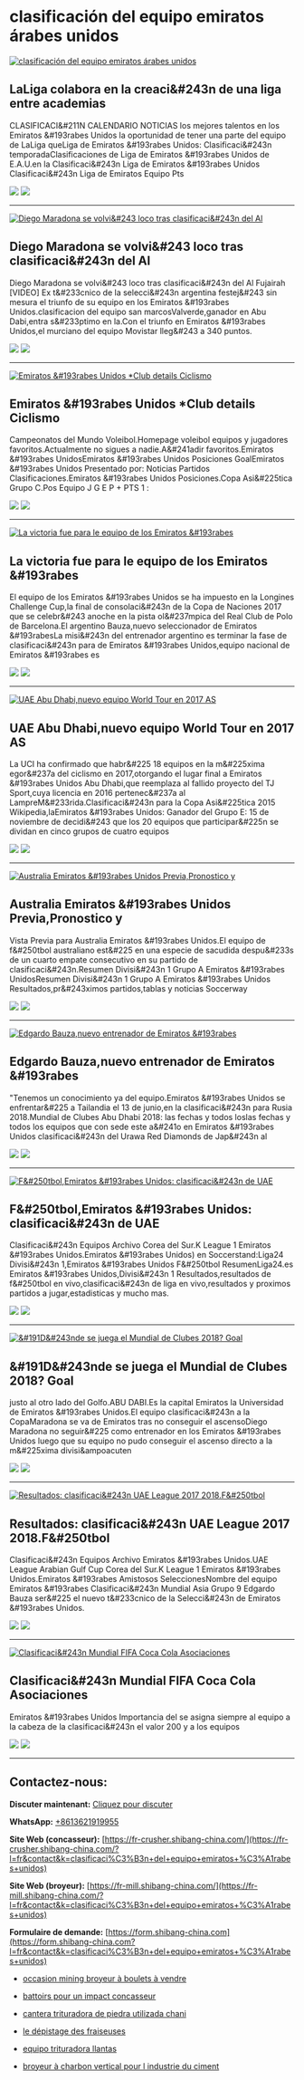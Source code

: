 # clasificación del equipo emiratos árabes unidos

<a href="https://swt.shibang-china.com/?l=fr&img&k=clasificaci%C3%B3n+del+equipo+emiratos+%C3%A1rabes+unidos" target="_blank">![clasificación del equipo emiratos árabes unidos](http://static.shibang-china.com/all-800x300/70.jpg)</a>

## LaLiga colabora en la creaci&#243n de una liga entre academias
CLASIFICACI&#211N CALENDARIO NOTICIAS los mejores talentos en los Emiratos &#193rabes Unidos la oportunidad de tener una parte del equipo de LaLiga queLiga de Emiratos &#193rabes Unidos: Clasificaci&#243n temporadaClasificaciones de Liga de Emiratos &#193rabes Unidos de E.A.U.en la Clasificaci&#243n Liga de Emiratos &#193rabes Unidos Clasificaci&#243n Liga de Emiratos Equipo Pts


<a href="https://whatsapp.shibangsoft.com/WhatsApp.php" target="_blank" title="WhatsApp">![](http://static.shibang-china.com/icon/whatsapp.png)</a> <a href="https://swt.shibang-china.com/?l=fr&icon&k=clasificaci%C3%B3n+del+equipo+emiratos+%C3%A1rabes+unidos" target="_blank">![](http://static.shibang-china.com/icon/chat-fr.png)</a>

---

<a href="https://swt.shibang-china.com/?l=fr&img&k=clasificaci%C3%B3n+del+equipo+emiratos+%C3%A1rabes+unidos" target="_blank">![Diego Maradona se volvi&#243 loco tras clasificaci&#243n del Al](http://static.shibang-china.com/all-800x300/657.jpg)</a>

## Diego Maradona se volvi&#243 loco tras clasificaci&#243n del Al
Diego Maradona se volvi&#243 loco tras clasificaci&#243n del Al Fujairah [VIDEO] Ex t&#233cnico de la selecci&#243n argentina festej&#243 sin mesura el triunfo de su equipo en los Emiratos &#193rabes Unidos.clasificacion del equipo san marcosValverde,ganador en Abu Dabi,entra s&#233ptimo en la.Con el triunfo en Emiratos &#193rabes Unidos,el murciano del equipo Movistar lleg&#243 a 340 puntos.


<a href="https://whatsapp.shibangsoft.com/WhatsApp.php" target="_blank" title="WhatsApp">![](http://static.shibang-china.com/icon/whatsapp.png)</a> <a href="https://swt.shibang-china.com/?l=fr&icon&k=clasificaci%C3%B3n+del+equipo+emiratos+%C3%A1rabes+unidos" target="_blank">![](http://static.shibang-china.com/icon/chat-fr.png)</a>

---

<a href="https://swt.shibang-china.com/?l=fr&img&k=clasificaci%C3%B3n+del+equipo+emiratos+%C3%A1rabes+unidos" target="_blank">![Emiratos &#193rabes Unidos *Club details Ciclismo](http://static.shibang-china.com/all-800x300/823.jpg)</a>

## Emiratos &#193rabes Unidos *Club details Ciclismo
Campeonatos del Mundo Voleibol.Homepage voleibol equipos y jugadores favoritos.Actualmente no sigues a nadie.A&#241adir favoritos.Emiratos &#193rabes UnidosEmiratos &#193rabes Unidos Posiciones GoalEmiratos &#193rabes Unidos Presentado por: Noticias Partidos Clasificaciones.Emiratos &#193rabes Unidos Posiciones.Copa Asi&#225tica Grupo C.Pos Equipo J G E P + PTS 1 :


<a href="https://whatsapp.shibangsoft.com/WhatsApp.php" target="_blank" title="WhatsApp">![](http://static.shibang-china.com/icon/whatsapp.png)</a> <a href="https://swt.shibang-china.com/?l=fr&icon&k=clasificaci%C3%B3n+del+equipo+emiratos+%C3%A1rabes+unidos" target="_blank">![](http://static.shibang-china.com/icon/chat-fr.png)</a>

---

<a href="https://swt.shibang-china.com/?l=fr&img&k=clasificaci%C3%B3n+del+equipo+emiratos+%C3%A1rabes+unidos" target="_blank">![La victoria fue para le equipo de los Emiratos &#193rabes](http://static.shibang-china.com/all-800x300/480.jpg)</a>

## La victoria fue para le equipo de los Emiratos &#193rabes
El equipo de los Emiratos &#193rabes Unidos se ha impuesto en la Longines Challenge Cup,la final de consolaci&#243n de la Copa de Naciones 2017 que se celebr&#243 anoche en la pista ol&#237mpica del Real Club de Polo de Barcelona.El argentino Bauza,nuevo seleccionador de Emiratos &#193rabesLa misi&#243n del entrenador argentino es terminar la fase de clasificaci&#243n para de Emiratos &#193rabes Unidos,equipo nacional de Emiratos &#193rabes es


<a href="https://whatsapp.shibangsoft.com/WhatsApp.php" target="_blank" title="WhatsApp">![](http://static.shibang-china.com/icon/whatsapp.png)</a> <a href="https://swt.shibang-china.com/?l=fr&icon&k=clasificaci%C3%B3n+del+equipo+emiratos+%C3%A1rabes+unidos" target="_blank">![](http://static.shibang-china.com/icon/chat-fr.png)</a>

---

<a href="https://swt.shibang-china.com/?l=fr&img&k=clasificaci%C3%B3n+del+equipo+emiratos+%C3%A1rabes+unidos" target="_blank">![UAE Abu Dhabi,nuevo equipo World Tour en 2017 AS](http://static.shibang-china.com/all-800x300/532.jpg)</a>

## UAE Abu Dhabi,nuevo equipo World Tour en 2017 AS
La UCI ha confirmado que habr&#225 18 equipos en la m&#225xima egor&#237a del ciclismo en 2017,otorgando el lugar final a Emiratos &#193rabes Unidos Abu Dhabi,que reemplaza al fallido proyecto del TJ Sport,cuya licencia en 2016 pertenec&#237a al LampreM&#233rida.Clasificaci&#243n para la Copa Asi&#225tica 2015 Wikipedia,laEmiratos &#193rabes Unidos: Ganador del Grupo E: 15 de noviembre de decidi&#243 que los 20 equipos que participar&#225n se dividan en cinco grupos de cuatro equipos


<a href="https://whatsapp.shibangsoft.com/WhatsApp.php" target="_blank" title="WhatsApp">![](http://static.shibang-china.com/icon/whatsapp.png)</a> <a href="https://swt.shibang-china.com/?l=fr&icon&k=clasificaci%C3%B3n+del+equipo+emiratos+%C3%A1rabes+unidos" target="_blank">![](http://static.shibang-china.com/icon/chat-fr.png)</a>

---

<a href="https://swt.shibang-china.com/?l=fr&img&k=clasificaci%C3%B3n+del+equipo+emiratos+%C3%A1rabes+unidos" target="_blank">![Australia Emiratos &#193rabes Unidos Previa,Pronostico y](http://static.shibang-china.com/all-800x300/1518.jpg)</a>

## Australia Emiratos &#193rabes Unidos Previa,Pronostico y
Vista Previa para Australia Emiratos &#193rabes Unidos.El equipo de f&#250tbol australiano est&#225 en una especie de sacudida despu&#233s de un cuarto empate consecutivo en su partido de clasificaci&#243n.Resumen Divisi&#243n 1 Grupo A Emiratos &#193rabes UnidosResumen Divisi&#243n 1 Grupo A Emiratos &#193rabes Unidos Resultados,pr&#243ximos partidos,tablas y noticias Soccerway


<a href="https://whatsapp.shibangsoft.com/WhatsApp.php" target="_blank" title="WhatsApp">![](http://static.shibang-china.com/icon/whatsapp.png)</a> <a href="https://swt.shibang-china.com/?l=fr&icon&k=clasificaci%C3%B3n+del+equipo+emiratos+%C3%A1rabes+unidos" target="_blank">![](http://static.shibang-china.com/icon/chat-fr.png)</a>

---

<a href="https://swt.shibang-china.com/?l=fr&img&k=clasificaci%C3%B3n+del+equipo+emiratos+%C3%A1rabes+unidos" target="_blank">![Edgardo Bauza,nuevo entrenador de Emiratos &#193rabes](http://static.shibang-china.com/all-800x300/508.jpg)</a>

## Edgardo Bauza,nuevo entrenador de Emiratos &#193rabes
"Tenemos un conocimiento ya del equipo.Emiratos &#193rabes Unidos se enfrentar&#225 a Tailandia el 13 de junio,en la clasificaci&#243n para Rusia 2018.Mundial de Clubes Abu Dhabi 2018: las fechas y todos loslas fechas y todos los equipos que con sede este a&#241o en Emiratos &#193rabes Unidos clasificaci&#243n del Urawa Red Diamonds de Jap&#243n al


<a href="https://whatsapp.shibangsoft.com/WhatsApp.php" target="_blank" title="WhatsApp">![](http://static.shibang-china.com/icon/whatsapp.png)</a> <a href="https://swt.shibang-china.com/?l=fr&icon&k=clasificaci%C3%B3n+del+equipo+emiratos+%C3%A1rabes+unidos" target="_blank">![](http://static.shibang-china.com/icon/chat-fr.png)</a>

---

<a href="https://swt.shibang-china.com/?l=fr&img&k=clasificaci%C3%B3n+del+equipo+emiratos+%C3%A1rabes+unidos" target="_blank">![F&#250tbol,Emiratos &#193rabes Unidos: clasificaci&#243n de UAE](http://static.shibang-china.com/all-800x300/1270.jpg)</a>

## F&#250tbol,Emiratos &#193rabes Unidos: clasificaci&#243n de UAE
Clasificaci&#243n Equipos Archivo Corea del Sur.K League 1 Emiratos &#193rabes Unidos.Emiratos &#193rabes Unidos) en Soccerstand:Liga24 Divisi&#243n 1,Emiratos &#193rabes Unidos F&#250tbol ResumenLiga24.es Emiratos &#193rabes Unidos,Divisi&#243n 1 Resultados,resultados de f&#250tbol en vivo,clasificaci&#243n de liga en vivo,resultados y proximos partidos a jugar,estadisticas y mucho mas.


<a href="https://whatsapp.shibangsoft.com/WhatsApp.php" target="_blank" title="WhatsApp">![](http://static.shibang-china.com/icon/whatsapp.png)</a> <a href="https://swt.shibang-china.com/?l=fr&icon&k=clasificaci%C3%B3n+del+equipo+emiratos+%C3%A1rabes+unidos" target="_blank">![](http://static.shibang-china.com/icon/chat-fr.png)</a>

---

<a href="https://swt.shibang-china.com/?l=fr&img&k=clasificaci%C3%B3n+del+equipo+emiratos+%C3%A1rabes+unidos" target="_blank">![&#191D&#243nde se juega el Mundial de Clubes 2018? Goal](http://static.shibang-china.com/all-800x300/1523.jpg)</a>

## &#191D&#243nde se juega el Mundial de Clubes 2018? Goal
justo al otro lado del Golfo.ABU DABI.Es la capital Emiratos la Universidad de Emiratos &#193rabes Unidos.El equipo clasificaci&#243n a la CopaMaradona se va de Emiratos tras no conseguir el ascensoDiego Maradona no seguir&#225 como entrenador en los Emiratos &#193rabes Unidos luego que su equipo no pudo conseguir el ascenso directo a la m&#225xima divisi&ampoacuten


<a href="https://whatsapp.shibangsoft.com/WhatsApp.php" target="_blank" title="WhatsApp">![](http://static.shibang-china.com/icon/whatsapp.png)</a> <a href="https://swt.shibang-china.com/?l=fr&icon&k=clasificaci%C3%B3n+del+equipo+emiratos+%C3%A1rabes+unidos" target="_blank">![](http://static.shibang-china.com/icon/chat-fr.png)</a>

---

<a href="https://swt.shibang-china.com/?l=fr&img&k=clasificaci%C3%B3n+del+equipo+emiratos+%C3%A1rabes+unidos" target="_blank">![Resultados: clasificaci&#243n UAE League 2017 2018.F&#250tbol](http://static.shibang-china.com/all-800x300/504.jpg)</a>

## Resultados: clasificaci&#243n UAE League 2017 2018.F&#250tbol
Clasificaci&#243n Equipos Archivo Emiratos &#193rabes Unidos.UAE League Arabian Gulf Cup Corea del Sur.K League 1 Emiratos &#193rabes Unidos.Emiratos &#193rabes Amistosos SeleccionesNombre del equipo Emiratos &#193rabes Clasificaci&#243n Mundial Asia Grupo 9 Edgardo Bauza ser&#225 el nuevo t&#233cnico de la Selecci&#243n de Emiratos &#193rabes Unidos.


<a href="https://whatsapp.shibangsoft.com/WhatsApp.php" target="_blank" title="WhatsApp">![](http://static.shibang-china.com/icon/whatsapp.png)</a> <a href="https://swt.shibang-china.com/?l=fr&icon&k=clasificaci%C3%B3n+del+equipo+emiratos+%C3%A1rabes+unidos" target="_blank">![](http://static.shibang-china.com/icon/chat-fr.png)</a>

---

<a href="https://swt.shibang-china.com/?l=fr&img&k=clasificaci%C3%B3n+del+equipo+emiratos+%C3%A1rabes+unidos" target="_blank">![Clasificaci&#243n Mundial FIFA Coca Cola Asociaciones](http://static.shibang-china.com/all-800x300/1075.jpg)</a>

## Clasificaci&#243n Mundial FIFA Coca Cola Asociaciones
Emiratos &#193rabes Unidos Importancia del se asigna siempre al equipo a la cabeza de la clasificaci&#243n el valor 200 y a los equipos

<a href="https://whatsapp.shibangsoft.com/WhatsApp.php" target="_blank" title="WhatsApp">![](http://static.shibang-china.com/icon/whatsapp.png)</a> <a href="https://swt.shibang-china.com/?l=fr&icon&k=clasificaci%C3%B3n+del+equipo+emiratos+%C3%A1rabes+unidos" target="_blank">![](http://static.shibang-china.com/icon/chat-fr.png)</a>

---
## Contactez-nous:

**Discuter maintenant:** [Cliquez pour discuter](https://swt.shibang-china.com?l=fr&contact&k=clasificaci%C3%B3n+del+equipo+emiratos+%C3%A1rabes+unidos)

**WhatsApp:**  [+8613621919955](https://whatsapp.shibangsoft.com/WhatsApp.php)

**Site Web (concasseur):** [https://fr-crusher.shibang-china.com/](https://fr-crusher.shibang-china.com/?l=fr&contact&k=clasificaci%C3%B3n+del+equipo+emiratos+%C3%A1rabes+unidos)

**Site Web (broyeur):** [https://fr-mill.shibang-china.com/](https://fr-mill.shibang-china.com/?l=fr&contact&k=clasificaci%C3%B3n+del+equipo+emiratos+%C3%A1rabes+unidos)

**Formulaire de demande:** [https://form.shibang-china.com](https://form.shibang-china.com?l=fr&contact&k=clasificaci%C3%B3n+del+equipo+emiratos+%C3%A1rabes+unidos)

* [occasion mining broyeur à boulets à vendre](../65/occasion%20mining%20broyeur%20%C3%A0%20boulets%20%C3%A0%20vendre.md)

* [battoirs pour un impact concasseur](../65/battoirs%20pour%20un%20impact%20concasseur.md)

* [cantera trituradora de piedra utilizada chani](../62/cantera%20trituradora%20de%20piedra%20utilizada%20chani.md)

* [le dépistage des fraiseuses](../65/le%20d%C3%A9pistage%20des%20fraiseuses.md)

* [equipo trituradora llantas](../63/equipo%20trituradora%20llantas.md)

* [broyeur à charbon vertical pour l industrie du ciment](../65/broyeur%20%C3%A0%20charbon%20vertical%20pour%20l%20industrie%20du%20ciment.md)